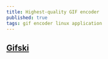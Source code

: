 ```yaml
---
title: Highest-quality GIF encoder
published: true
tags: gif encoder linux application
---
```

## [Gifski](https://gif.ski/)
